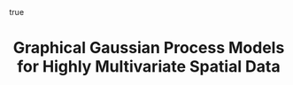 ---
title: Graphical Gaussian Process Models for Highly Multivariate Spatial Data
publishDate: '2020-10-09'
authors:
  - admin
  - Abhirup Datta
  - Sudipto Banerjee
publication_types:
  - '2'
publication: 'arXiv preprint arXiv:2009.04837'
publication_short: 'arXiv preprint arXiv:2009.04837'
abstract: ''
abstract_short: ''
image_preview: ''
selected: false
projects: []
tags: []
url_pdf: 'https://arxiv.org/pdf/2009.04837.pdf'
url_code: ''
url_dataset: ''
url_project: ''
url_slides: ''
url_video: ''
url_poster: ''
url_source: ''
math: true
highlight: true
header:
  image: ''
  caption: ''
---